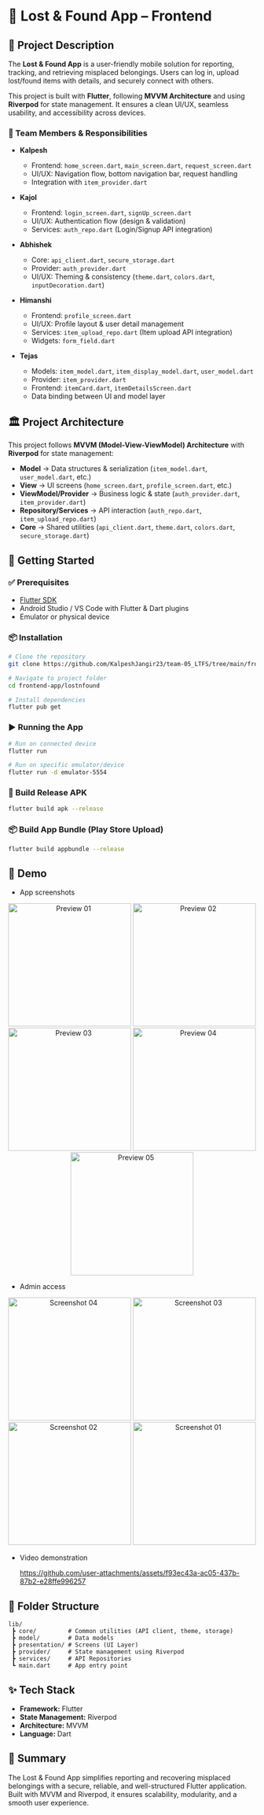 
# 🧾 Lost & Found App – Frontend

## 📖 Project Description

The **Lost & Found App** is a user-friendly mobile solution for reporting, tracking, and retrieving misplaced belongings. Users can log in, upload lost/found items with details, and securely connect with others.  

This project is built with **Flutter**, following **MVVM Architecture** and using **Riverpod** for state management. It ensures a clean UI/UX, seamless usability, and accessibility across devices.

### 👥 Team Members & Responsibilities

- **Kalpesh**  
  - Frontend: `home_screen.dart`, `main_screen.dart`, `request_screen.dart`  
  - UI/UX: Navigation flow, bottom navigation bar, request handling  
  - Integration with `item_provider.dart`  

- **Kajol**  
  - Frontend: `login_screen.dart`, `signUp_screen.dart`  
  - UI/UX: Authentication flow (design & validation)  
  - Services: `auth_repo.dart` (Login/Signup API integration)  

- **Abhishek**  
  - Core: `api_client.dart`, `secure_storage.dart`  
  - Provider: `auth_provider.dart`  
  - UI/UX: Theming & consistency (`theme.dart`, `colors.dart`, `inputDecoration.dart`)  

- **Himanshi**  
  - Frontend: `profile_screen.dart`  
  - UI/UX: Profile layout & user detail management  
  - Services: `item_upload_repo.dart` (Item upload API integration)  
  - Widgets: `form_field.dart`  

- **Tejas**  
  - Models: `item_model.dart`, `item_display_model.dart`, `user_model.dart`  
  - Provider: `item_provider.dart`  
  - Frontend: `itemCard.dart`, `itemDetailsScreen.dart`  
  - Data binding between UI and model layer  

## 🏛️ Project Architecture

This project follows **MVVM (Model-View-ViewModel) Architecture** with **Riverpod** for state management:

- **Model** → Data structures & serialization (`item_model.dart`, `user_model.dart`, etc.)  
- **View** → UI screens (`home_screen.dart`, `profile_screen.dart`, etc.)  
- **ViewModel/Provider** → Business logic & state (`auth_provider.dart`, `item_provider.dart`)  
- **Repository/Services** → API interaction (`auth_repo.dart`, `item_upload_repo.dart`)  
- **Core** → Shared utilities (`api_client.dart`, `theme.dart`, `colors.dart`, `secure_storage.dart`)  

## 🚀 Getting Started

### ✅ Prerequisites

- [Flutter SDK](https://flutter.dev/docs/get-started/install)  
- Android Studio / VS Code with Flutter & Dart plugins  
- Emulator or physical device  

### 📦 Installation

```bash
# Clone the repository
git clone https://github.com/KalpeshJangir23/team-05_LTFS/tree/main/frontend-app

# Navigate to project folder
cd frontend-app/lostnfound

# Install dependencies
flutter pub get
```

### ▶️ Running the App

```bash
# Run on connected device
flutter run

# Run on specific emulator/device
flutter run -d emulator-5554
```

### 📱 Build Release APK

```bash
flutter build apk --release
```

### 📦 Build App Bundle (Play Store Upload)

```bash
flutter build appbundle --release
```

## 📸 Demo

- App screenshots

<p align="center">
  <img src="https://github.com/user-attachments/assets/055d6c9c-9a71-4423-81c4-d0d04b9ea192" alt="Preview 01" width="250"/>
  <img src="https://github.com/user-attachments/assets/e30bd232-d6f0-40b6-b8fc-6d508b60c72d" alt="Preview 02" width="250"/>
  <img src="https://github.com/user-attachments/assets/56de51db-395d-4d68-9d8e-e27280e903fb" alt="Preview 03" width="250"/>
  <img src="https://github.com/user-attachments/assets/8c37f920-0bc1-482d-a997-e0cb38d08181" alt="Preview 04" width="250"/>
  <img src="https://github.com/user-attachments/assets/4734bd30-c7ef-404a-b79f-df2aa3dd5d71" alt="Preview 05" width="250"/>
</p>

- Admin access

<p align="center">
  <img src="https://github.com/user-attachments/assets/fb7c05a6-7d78-4e30-832c-95d732468de5" alt="Screenshot 04" width="250"/>
  <img src="https://github.com/user-attachments/assets/54b5756a-e98a-4172-8be5-6e2a5b540464" alt="Screenshot 03" width="250"/>
  <img src="https://github.com/user-attachments/assets/3b6339b3-1491-4b88-9db2-4db7ac4a7ac1" alt="Screenshot 02" width="250"/>
  <img src="https://github.com/user-attachments/assets/82f6460c-6761-4adf-a82f-f95420f95f6c" alt="Screenshot 01" width="250"/>
</p>

- Video demonstration
  
  https://github.com/user-attachments/assets/f93ec43a-ac05-437b-87b2-e28ffe996257


## 📂 Folder Structure

```
lib/
 ┣ core/         # Common utilities (API client, theme, storage)
 ┣ model/        # Data models
 ┣ presentation/ # Screens (UI Layer)
 ┣ provider/     # State management using Riverpod
 ┣ services/     # API Repositories
 ┗ main.dart     # App entry point
```

## ✨ Tech Stack

- **Framework:** Flutter
- **State Management:** Riverpod
- **Architecture:** MVVM
- **Language:** Dart

## 📖 Summary

The Lost & Found App simplifies reporting and recovering misplaced belongings with a secure, reliable, and well-structured Flutter application. Built with MVVM and Riverpod, it ensures scalability, modularity, and a smooth user experience.
